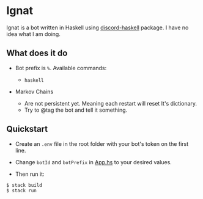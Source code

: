 # Ignat

Ignat is a bot written in Haskell using [discord-haskell](https://hackage.haskell.org/package/discord-haskell) package. I have no idea what I am doing.

## What does it do

- Bot prefix is `%`. Available commands:
    - `haskell`

- Markov Chains
    - Are not persistent yet. Meaning each restart will reset It's dictionary.
    - Try to @tag the bot and tell it something.

## Quickstart

- Create an `.env` file in the root folder with your bot's token on the first line.

- Change `botId` and `botPrefix` in [App.hs](./src/App.hs) to your desired values.

- Then run it:
```console
$ stack build
$ stack run
```
